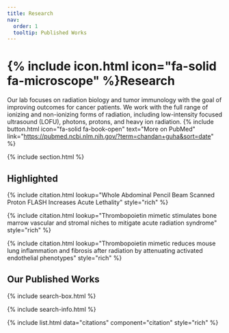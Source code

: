 ```yaml
---
title: Research
nav:
  order: 1
  tooltip: Published Works
---
```


# {% include icon.html icon="fa-solid fa-microscope" %}Research

Our lab focuses on radiation biology and tumor immunology with the goal of improving outcomes for cancer patients. We work with the full range of ionizing and non-ionizing forms of radiation, including low-intensity focused ultrasound (LOFU), photons, protons, and heavy ion radiation. 
{% include button.html icon="fa-solid fa-book-open" text="More on PubMed" link="https://pubmed.ncbi.nlm.nih.gov/?term=chandan+guha&sort=date" %} 

{% include section.html %}

## Highlighted

{% include citation.html lookup="Whole Abdominal Pencil Beam Scanned Proton FLASH Increases Acute Lethality" style="rich" %}

{% include citation.html lookup="Thrombopoietin mimetic stimulates bone marrow vascular and stromal niches to mitigate acute radiation syndrome" style="rich" %}

{% include citation.html lookup="Thrombopoietin mimetic reduces mouse lung inflammation and fibrosis after radiation by attenuating activated endothelial phenotypes" style="rich" %}

## Our Published Works

{% include search-box.html %}

{% include search-info.html %}

{% include list.html data="citations" component="citation" style="rich" %}

